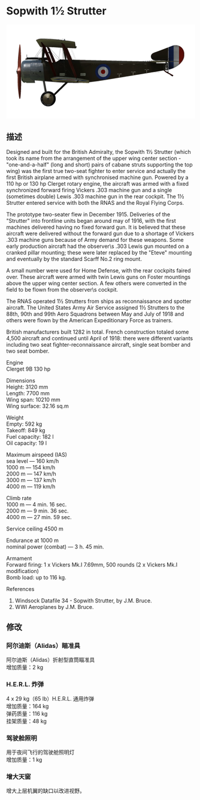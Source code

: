 # Sopwith 1½ Strutter  
  
![sopstrutterb](../images/sopstrutterb.png)  
  
## 描述  
  
Designed and built for the British Admiralty, the Sopwith 1½ Strutter (which took its name from the arrangement of the upper wing center section - "one-and-a-half" (long and short) pairs of cabane struts supporting the top wing) was the first true two-seat fighter to enter service and actually the first British airplane armed with synchronised machine gun. Powered by a 110 hp or 130 hp Clerget rotary engine, the aircraft was armed with a fixed synchronized forward firing Vickers .303 machine gun and a single (sometimes double) Lewis .303 machine gun in the rear cockpit. The 1½ Strutter entered service with both the RNAS and the Royal Flying Corps.  
  
The prototype two-seater flew in December 1915. Deliveries of the "Strutter" into frontline units began around may of 1916, with the first machines delivered having no fixed forward gun. It is believed that these aircraft were delivered without the forward gun due to a shortage of Vickers .303 machine guns because of Army demand for these weapons. Some early production aircraft had the observer\s .303 Lewis gun mounted on a cranked pillar mounting; these were later replaced by the "Eteve" mounting and eventually by the standard Scarff No.2 ring mount.  
  
A small number were used for Home Defense, with the rear cockpits faired over. These aircraft were armed with twin Lewis guns on Foster mountings above the upper wing center section. A few others were converted in the field to be flown from the observer\s cockpit.  
  
The RNAS operated 1½ Strutters from ships as reconnaissance and spotter aircraft. The United States Army Air Service assigned 1½ Strutters to the 88th, 90th and 99th Aero Squadrons between May and July of 1918 and others were flown by the American Expeditionary Force as trainers.  
  
British manufacturers built 1282 in total. French construction totaled some 4,500 aircraft and continued until April of 1918: there were different variants including two seat fighter-reconnaissance aircraft, single seat bomber and two seat bomber.  
  
  
Engine  
Clerget 9B 130 hp  
  
Dimensions  
Height: 3120 mm  
Length: 7700 mm  
Wing span: 10210 mm  
Wing surface: 32.16 sq.m  
  
Weight  
Empty: 592 kg  
Takeoff: 849 kg  
Fuel capacity: 182 l  
Oil capacity: 19 l  
  
Maximum airspeed (IAS)  
sea level — 160 km/h  
1000 m — 154 km/h  
2000 m — 147 km/h  
3000 m — 137 km/h  
4000 m — 119 km/h  
  
Climb rate  
1000 m —  4 min. 16 sec.  
2000 m —  9 min. 36 sec.  
4000 m — 27 min. 59 sec.  
  
Service ceiling 4500 m  
  
Endurance at 1000 m  
nominal power (combat) — 3 h. 45 min.  
  
Armament  
Forward firing: 1 х Vickers Mk.I 7.69mm, 500 rounds (2 x Vickers Mk.I modification)  
Bomb load: up to 116 kg.  
  
References  
1) Windsock Datafile 34 - Sopwith Strutter, by J.M. Bruce.  
2) WWI Aeroplanes by J.M. Bruce.  
  
## 修改  
  
  
### 阿尔迪斯（Alidas）瞄准具  
  
阿尔迪斯（Alidas）折射型直筒瞄准具  
增加质量：2 kg  
  
  
### H.E.R.L. 炸弹  
  
4 x 29 kg（65 lb）H.E.R.L. 通用炸弹  
增加质量：164 kg  
弹药质量：116 kg  
挂架质量：48 kg  ﻿
  
### 驾驶舱照明  
  
用于夜间飞行的驾驶舱照明灯  
增加质量：1 kg  
  
  
### 增大天窗  
  
增大上层机翼的缺口以改进视野。  
